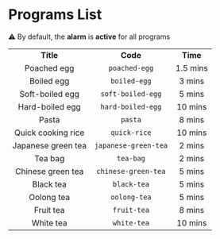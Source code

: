 # Programs List

⚠️ By default, the **alarm** is **active** for all programs

<table style="text-align:center;">
	<tr align="center">
		<td><b>Title</b></td>
		<td><b>Code</b></td>
		<td><b>Time</b></td>
	</tr>
	<tr style="text-align:center;">
		<td>Poached egg</td>
		<td><code>poached-egg</code></td>
		<td>1.5 mins</td>
	</tr>
	<tr style="text-align:center;">
		<td>Boiled egg</td>
		<td><code>boiled-egg</code></td>
		<td>3 mins</td>
	</tr>
	<tr style="text-align:center;">
		<td>Soft-boiled egg</td>
		<td><code>soft-boiled-egg</code></td>
		<td>5 mins</td>
	</tr>
	<tr style="text-align:center;">
		<td>Hard-boiled egg</td>
		<td><code>hard-boiled-egg</code></td>
		<td>10 mins</td>
	</tr>
	<tr style="text-align:center;">
		<td>Pasta</td>
		<td><code>pasta</code></td>
		<td>8 mins</td>
	</tr>
	<tr style="text-align:center;">
		<td>Quick cooking rice</td>
		<td><code>quick-rice</code></td>
		<td>10 mins</td>
	</tr>
	<tr style="text-align:center;">
		<td>Japanese green tea</td>
		<td><code>japanese-green-tea</code></td>
		<td>2 mins</td>
	</tr>
	<tr style="text-align:center;">
		<td>Tea bag</td>
		<td><code>tea-bag</code></td>
		<td>2 mins</td>
	</tr>
	<tr style="text-align:center;">
		<td>Chinese green tea</td>
		<td><code>chinese-green-tea</code></td>
		<td>5 mins</td>
	</tr>
	<tr style="text-align:center;">
		<td>Black tea</td>
		<td><code>black-tea</code></td>
		<td>5 mins</td>
	</tr>
	<tr style="text-align:center;">
		<td>Oolong tea</td>
		<td><code>oolong-tea</code></td>
		<td>5 mins</td>
	</tr>
	<tr style="text-align:center;">
		<td>Fruit tea</td>
		<td><code>fruit-tea</code></td>
		<td>8 mins</td>
	</tr>
	<tr style="text-align:center;">
		<td>White tea</td>
		<td><code>white-tea</code></td>
		<td>10 mins</td>
	</tr>
</table>


